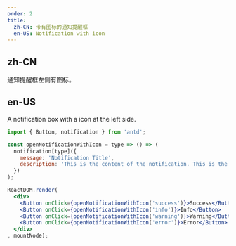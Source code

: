 ```yaml
---
order: 2
title:
  zh-CN: 带有图标的通知提醒框
  en-US: Notification with icon
---
```


## zh-CN

通知提醒框左侧有图标。

## en-US

A notification box with a icon at the left side.

````jsx
import { Button, notification } from 'antd';

const openNotificationWithIcon = type => () => (
  notification[type]({
    message: 'Notification Title',
    description: 'This is the content of the notification. This is the content of the notification. This is the content of the notification.',
  })
);

ReactDOM.render(
  <div>
    <Button onClick={openNotificationWithIcon('success')}>Success</Button>
    <Button onClick={openNotificationWithIcon('info')}>Info</Button>
    <Button onClick={openNotificationWithIcon('warning')}>Warning</Button>
    <Button onClick={openNotificationWithIcon('error')}>Error</Button>
  </div>
, mountNode);
````

<style>
.code-box-demo .rubix-btn {
  margin-right: 1em;
}
</style>
